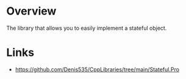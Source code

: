 # Overview
The library that allows you to easily implement a stateful object.

# Links
- https://github.com/Denis535/CppLibraries/tree/main/Stateful.Pro
